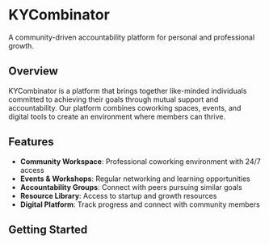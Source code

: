 # KYCombinator

A community-driven accountability platform for personal and professional growth.

## Overview

KYCombinator is a platform that brings together like-minded individuals committed to achieving their goals through mutual support and accountability. Our platform combines coworking spaces, events, and digital tools to create an environment where members can thrive.

## Features

- **Community Workspace**: Professional coworking environment with 24/7 access
- **Events & Workshops**: Regular networking and learning opportunities
- **Accountability Groups**: Connect with peers pursuing similar goals
- **Resource Library**: Access to startup and growth resources
- **Digital Platform**: Track progress and connect with community members

## Getting Started
